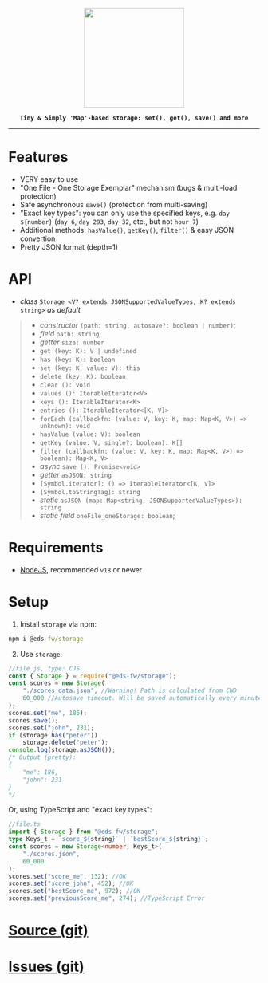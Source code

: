 <p align="center">
    <img src="https://avatars.githubusercontent.com/u/142582396?s=400&u=081f3176405a243f5090002723556c3e723089e3&v=4" width="200"/>
</p>

<b align="center">
    
    Tiny & Simply 'Map'-based storage: set(), get(), save() and more
    
</b>
<hr>

# Features
- VERY easy to use
- "One File - One Storage Exemplar" mechanism (bugs & multi-load protection)
- Safe asynchronous `save()` (protection from multi-saving)
- "Exact key types": you can only use the specified keys, e.g. `day ${number}` (`day 6`, `day 293`, `day 32`, etc., but not `hour 7`)
- Additional methods: `hasValue()`, `getKey()`, `filter()` & easy JSON convertion
- Pretty JSON format (depth=1)

# API
- *class* `Storage <V? extends JSONSupportedValueTypes, K? extends string>` *as default*
>- *constructor* `(path: string, autosave?: boolean | number)`;
>- *field* `path: string`;
>- *getter* `size: number`
>- `get (key: K): V | undefined`
>- `has (key: K): boolean`
>- `set (key: K, value: V): this`
>- `delete (key: K): boolean`
>- `clear (): void`
>- `values (): IterableIterator<V>`
>- `keys (): IterableIterator<K>`
>- `entries (): IterableIterator<[K, V]>`
>- `forEach (callbackfn: (value: V, key: K, map: Map<K, V>) => unknown): void`
>- `hasValue (value: V): boolean`
>- `getKey (value: V, single?: boolean): K[]`
>- `filter (callbackfn: (value: V, key: K, map: Map<K, V>) => boolean): Map<K, V>`
>- *async* `save (): Promise<void>`
>- *getter* `asJSON: string`
>- `[Symbol.iterator]: () => IterableIterator<[K, V]>`
>- `[Symbol.toStringTag]: string`
>- *static* `asJSON (map: Map<string, JSONSupportedValueTypes>): string`
>- *static* *field* `oneFile_oneStorage: boolean`;

# Requirements
- [NodeJS](https://nodejs.org/en), recommended `v18` or newer

# Setup
1. Install `storage` via npm:
```bat
npm i @eds-fw/storage
```

2. Use `storage`:
```js
//file.js, type: CJS
const { Storage } = require("@eds-fw/storage");
const scores = new Storage(
    "./scores_data.json", //Warning! Path is calculated from CWD
    60_000 //Autosave timeout. Will be saved automatically every minute
);
scores.set("me", 186);
scores.save();
scores.set("john", 231);
if (storage.has("peter"))
    storage.delete("peter");
console.log(storage.asJSON());
/* Output (pretty):
{
    "me": 186,
    "john": 231
}
*/
```
Or, using TypeScript and "exact key types":
```ts
//file.ts
import { Storage } from "@eds-fw/storage";
type Keys_t = `score_${string}` | `bestScore_${string}`;
const scores = new Storage<number, Keys_t>(
    "./scores.json",
    60_000
);
scores.set("score_me", 132); //OK
scores.set("score_john", 452); //OK
scores.set("bestScore_me", 972); //OK
scores.set("previousScore_me", 274); //TypeScript Error
```

# [Source (git)](https://github.com/eds-fw/storage)
# [Issues (git)](https://github.com/eds-fw/storage/issues)
